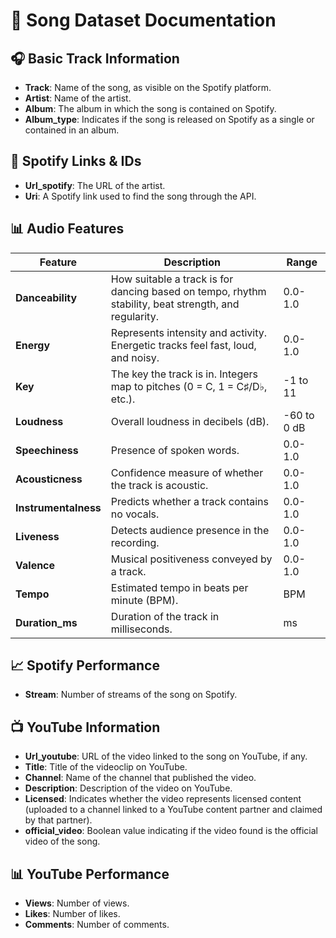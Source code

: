 # 🎵 Song Dataset Documentation

## 🎧 Basic Track Information
- **Track**: Name of the song, as visible on the Spotify platform.
- **Artist**: Name of the artist.
- **Album**: The album in which the song is contained on Spotify.
- **Album_type**: Indicates if the song is released on Spotify as a single or contained in an album.

## 🔗 Spotify Links & IDs
- **Url_spotify**: The URL of the artist.
- **Uri**: A Spotify link used to find the song through the API.

## 📊 Audio Features
| Feature | Description | Range |
|---------|-------------|-------|
| **Danceability** | How suitable a track is for dancing based on tempo, rhythm stability, beat strength, and regularity. | 0.0-1.0 |
| **Energy** | Represents intensity and activity. Energetic tracks feel fast, loud, and noisy. | 0.0-1.0 |
| **Key** | The key the track is in. Integers map to pitches (0 = C, 1 = C♯/D♭, etc.). | -1 to 11 |
| **Loudness** | Overall loudness in decibels (dB). | -60 to 0 dB |
| **Speechiness** | Presence of spoken words. | 0.0-1.0 |
| **Acousticness** | Confidence measure of whether the track is acoustic. | 0.0-1.0 |
| **Instrumentalness** | Predicts whether a track contains no vocals. | 0.0-1.0 |
| **Liveness** | Detects audience presence in the recording. | 0.0-1.0 |
| **Valence** | Musical positiveness conveyed by a track. | 0.0-1.0 |
| **Tempo** | Estimated tempo in beats per minute (BPM). | BPM |
| **Duration_ms** | Duration of the track in milliseconds. | ms |

## 📈 Spotify Performance
- **Stream**: Number of streams of the song on Spotify.

## 📺 YouTube Information
- **Url_youtube**: URL of the video linked to the song on YouTube, if any.
- **Title**: Title of the videoclip on YouTube.
- **Channel**: Name of the channel that published the video.
- **Description**: Description of the video on YouTube.
- **Licensed**: Indicates whether the video represents licensed content (uploaded to a channel linked to a YouTube content partner and claimed by that partner).
- **official_video**: Boolean value indicating if the video found is the official video of the song.

## 📊 YouTube Performance
- **Views**: Number of views.
- **Likes**: Number of likes.
- **Comments**: Number of comments.